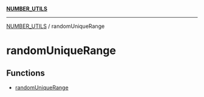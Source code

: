 [**NUMBER_UTILS**](../README.md)

***

[NUMBER_UTILS](../README.md) / randomUniqueRange

# randomUniqueRange

## Functions

- [randomUniqueRange](functions/randomUniqueRange.md)
